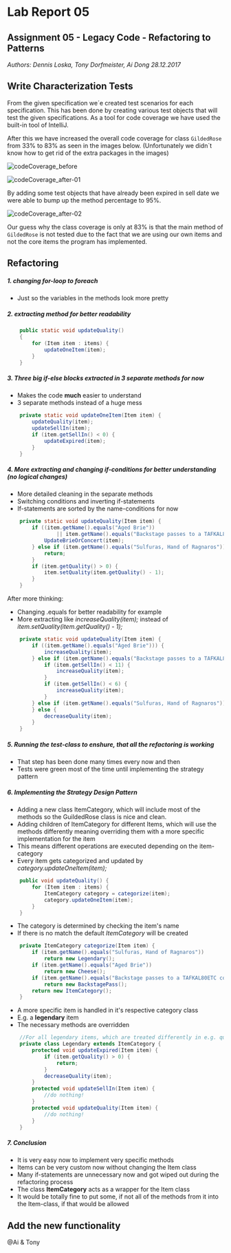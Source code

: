 # Lab Report 05
## Assignment 05 - Legacy Code - Refactoring to Patterns
_Authors: Dennis Loska, Tony Dorfmeister, Ai Dong 28.12.2017_

## Write Characterization Tests

From the given specification we´e created test scenarios for each specification. This has been done by creating various test objects that will test the given specifications. As a tool for code coverage we have used the built-in tool of IntelliJ.

After this we have increased the overall code coverage for class `GildedRose` from 33% to 83% as seen in the images below. (Unfortunately we didn´t know how to get rid of the extra packages in the images)

![codeCoverage_before](/Users/tweak/CloudStation/IMI/03_Semester/Informatik-03/labs/Lab05_GildedRose/lab_report/images/codeCoverage_before.png)

![codeCoverage_after-01](/Users/tweak/CloudStation/IMI/03_Semester/Informatik-03/labs/Lab05_GildedRose/lab_report/images/codeCoverage_after-01.png)

By adding some test objects that have already been expired in sell date we were able to bump up the method percentage to 95%. 

![codeCoverage_after-02](/Users/tweak/CloudStation/IMI/03_Semester/Informatik-03/labs/Lab05_GildedRose/lab_report/images/codeCoverage_after-02.png)

Our guess why the class coverage is only at 83% is that the main method of `GildedRose` is not tested due to the fact that we are using our own items and not the core items the program has implemented. 

## Refactoring

##### 1. changing for-loop to foreach

- Just so the variables in the methods look more pretty

##### 2. extracting method for better readability

```java
    public static void updateQuality()
    {
        for (Item item : items) {
            updateOneItem(item);
        }
    }
```

##### 3. Three big if-else blocks extracted in 3 separate methods for now

- Makes the code **much** easier to understand
- 3 separate methods instead of a huge mess

```java
    private static void updateOneItem(Item item) {
        updateQuality(item);
        updateSellIn(item);
        if (item.getSellIn() < 0) {
            updateExpired(item);
        }
    }
```

##### 4. More extracting and changing if-conditions for better understanding (no logical changes)

- More detailed cleaning in the separate methods
- Switching conditions and inverting if-statements
- If-statements are sorted by the name-conditions for now

```java
    private static void updateQuality(Item item) {
        if ((item.getName().equals("Aged Brie"))
                || item.getName().equals("Backstage passes to a TAFKAL80ETC concert")) {
            UpdateBrieOrConcert(item);
        } else if (item.getName().equals("Sulfuras, Hand of Ragnaros")) {
            return;
        }
        if (item.getQuality() > 0) {
            item.setQuality(item.getQuality() - 1);
        }
    }
```

After more thinking:

- Changing .equals for better readability for example
- More extracting like _increaseQuality(item);_ instead of _item.setQuality(item.getQuality() - 1);_ 
```java
    private static void updateQuality(Item item) {
        if ((item.getName().equals("Aged Brie"))) {
            increaseQuality(item);
        } else if (item.getName().equals("Backstage passes to a TAFKAL80ETC concert")) {
            if (item.getSellIn() < 11) {
                increaseQuality(item);
            }
            if (item.getSellIn() < 6) {
                increaseQuality(item);
            }
        } else if (item.getName().equals("Sulfuras, Hand of Ragnaros")) {//do nothing
        } else {
            decreaseQuality(item);
        }
    }
```
##### 5. Running the test-class to enshure, that all the refactoring is working

- That step has been done many times every now and then
- Tests were green most of the time until implementing the strategy pattern

##### 6. Implementing the Strategy Design Pattern

- Adding a new class ItemCategory, which will include most of the methods so the GuildedRose class is nice and clean.
- Adding children of ItemCategory for different Items, which will use the methods differently meaning overriding them with a more specific implementation for the item
- This means different operations are executed depending on the item-category
- Every item gets categorized and updated by _category.updateOneItem(item);_

```java
    public void updateQuality() {
        for (Item item : items) {
            ItemCategory category = categorize(item);
            category.updateOneItem(item);
        }
    }
```

- The category is determined by checking the item's name
- If there is no match the default _ItemCategory_ will be created


```java
    private ItemCategory categorize(Item item) {
        if (item.getName().equals("Sulfuras, Hand of Ragnaros"))
            return new Legendary();
        if (item.getName().equals("Aged Brie"))
            return new Cheese();
        if (item.getName().equals("Backstage passes to a TAFKAL80ETC concert"))
            return new BackstagePass();
        return new ItemCategory();
    }
```

- A more specific item is handled in it's respective category class
- E.g. a **legendary** item
- The necessary methods are overridden

```java
    //For all legendary items, which are treated differently in e.g. quality-calculation  
    private class Legendary extends ItemCategory {
        protected void updateExpired(Item item) {
            if (item.getQuality() > 0) {
                return;
            }
            decreaseQuality(item);
        }
        protected void updateSellIn(Item item) {
            //do nothing!
        }
        protected void updateQuality(Item item) {
            //do nothing!
        }
    }
```

##### 7. Conclusion

- It is very easy now to implement very specific methods
- Items can be very custom now without changing the Item class
- Many if-statements are unnecessary now and got wiped out during the refactoring process
- The class **ItemCategory** acts as a wrapper for the Item class
- It would be totally fine to put some, if not all of the methods from it into the Item-class, if that would be allowed

## Add the new functionality

@Ai & Tony